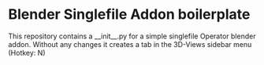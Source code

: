 # Blender Singlefile Addon boilerplate

This repository contains a \_\_init\_\_.py for a simple singlefile Operator blender addon.
Without any changes it creates a tab in the 3D-Views sidebar menu (Hotkey: N)

